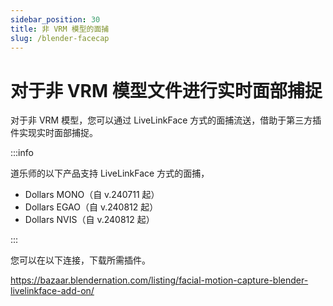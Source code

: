 ```yaml
---
sidebar_position: 30
title: 非 VRM 模型的面捕
slug: /blender-facecap
---
```


# 对于非 VRM 模型文件进行实时面部捕捉

对于非 VRM 模型，您可以通过 LiveLinkFace 方式的面捕流送，借助于第三方插件实现实时面部捕捉。

:::info

道乐师的以下产品支持 LiveLinkFace 方式的面捕，

- Dollars MONO（自 v.240711 起）
- Dollars EGAO（自 v.240812 起）
- Dollars NVIS（自 v.240812 起）

:::

您可以在以下连接，下载所需插件。

https://bazaar.blendernation.com/listing/facial-motion-capture-blender-livelinkface-add-on/
